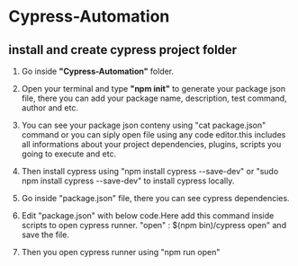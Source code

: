 # Cypress-Automation
<h2>install and create cypress project folder</h2>

1. Go inside <b>"Cypress-Automation"</b> folder.

2. Open your terminal and type <b>"npm init"</b> to generate your package json file, there you can add your package name, description, test command, author and etc.

3. You can see your package json conteny using "cat package.json" command or you can siply open file using any code editor.this includes all informations about your project dependencies, plugins, scripts you going to execute and etc.

4. Then install cypress using "npm install cypress --save-dev" or "sudo npm install cypress --save-dev"  to install cypress locally.

5. Go inside "package.json"  file, there you can see cypress dependencies.

6. Edit "package.json" with below code.Here add this command inside scripts to open cypress runner.
"open" : $(npm bin)/cypress open" and save the file.

7. Then you open cypress runner using "npm run open"
